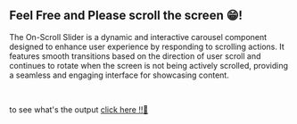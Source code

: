 <h2>
  Feel Free and Please scroll the screen 😁!
</h2>
<p>
  The On-Scroll Slider is a dynamic and interactive carousel component designed to enhance user experience by responding to scrolling actions. It features smooth transitions based on the direction of user scroll and continues to rotate when the screen is not being actively scrolled, providing a seamless and engaging interface for showcasing content.
</p><br>

<p>to see what's the output
<a href="https://aadityagi84.github.io/onScroll-Scroller/"> click here !!🥲
 </a></p>
